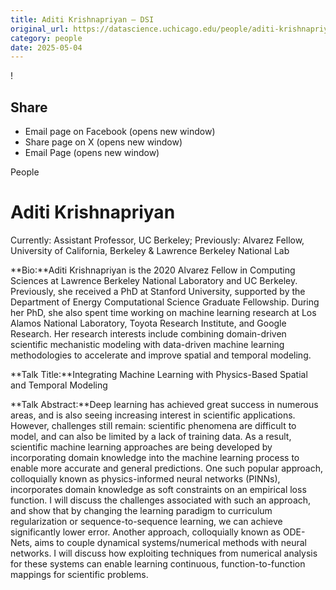 ```yaml
---
title: Aditi Krishnapriyan – DSI
original_url: https://datascience.uchicago.edu/people/aditi-krishnapriyan
category: people
date: 2025-05-04
---
```


<!-- Table-like structure detected -->

!

## Share

* Email page on Facebook (opens new window)
* Share page on X (opens new window)
* Email Page (opens new window)

<!-- Table-like structure detected -->

People

# Aditi Krishnapriyan

Currently: Assistant Professor, UC Berkeley; Previously: Alvarez Fellow, University of California, Berkeley & Lawrence Berkeley National Lab

**Bio:**Aditi Krishnapriyan is the 2020 Alvarez Fellow in Computing Sciences at Lawrence Berkeley National Laboratory and UC Berkeley. Previously, she received a PhD at Stanford University, supported by the Department of Energy Computational Science Graduate Fellowship. During her PhD, she also spent time working on machine learning research at Los Alamos National Laboratory, Toyota Research Institute, and Google Research. Her research interests include combining domain-driven scientific mechanistic modeling with data-driven machine learning methodologies to accelerate and improve spatial and temporal modeling.

**Talk Title:**Integrating Machine Learning with Physics-Based Spatial and Temporal Modeling

**Talk Abstract:**Deep learning has achieved great success in numerous areas, and is also seeing increasing interest in scientific applications. However, challenges still remain: scientific phenomena are difficult to model, and can also be limited by a lack of training data. As a result, scientific machine learning approaches are being developed by incorporating domain knowledge into the machine learning process to enable more accurate and general predictions. One such popular approach, colloquially known as physics-informed neural networks (PINNs), incorporates domain knowledge as soft constraints on an empirical loss function. I will discuss the challenges associated with such an approach, and show that by changing the learning paradigm to curriculum regularization or sequence-to-sequence learning, we can achieve significantly lower error. Another approach, colloquially known as ODE-Nets, aims to couple dynamical systems/numerical methods with neural networks. I will discuss how exploiting techniques from numerical analysis for these systems can enable learning continuous, function-to-function mappings for scientific problems.